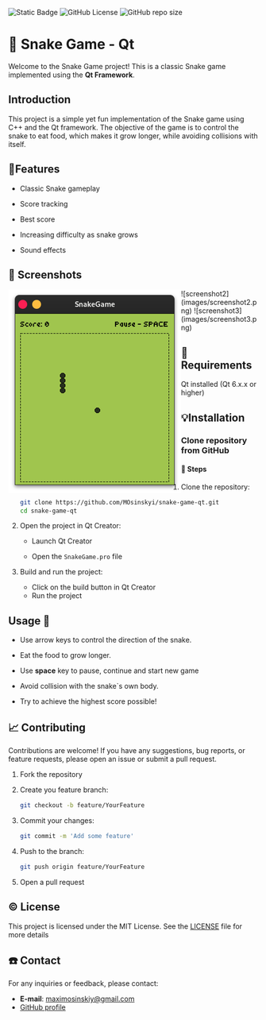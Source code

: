 ![Static Badge](https://img.shields.io/badge/Qt-6.7.2-brightgreen) ![GitHub License](https://img.shields.io/github/license/MOsinskyi/snake-game-qt) ![GitHub repo size](https://img.shields.io/github/repo-size/MOsinskyi/snake-game-qt) 

# :snake: Snake Game - Qt

Welcome to the Snake Game project! This is a classic Snake game implemented using the **Qt Framework**.

## Introduction

This project is a simple yet fun implementation of the Snake game using C++ and the Qt framework. The objective of the game is to control the snake to eat food, which makes it grow longer, while avoiding collisions with itself.

## :stars: ​Features 

* Classic Snake gameplay

* Score tracking

* Best score

* Increasing difficulty as snake grows

* Sound effects

## :deciduous_tree: ​Screenshots 

<img src="images/screenshot1.png" alt="screenshot1" align="left" />
![screenshot2](images/screenshot2.png)
![screenshot3](images/screenshot3.png)

## 🚧 Requirements 

Qt installed (Qt 6.x.x or higher)

## 💡Installation 

### Clone repository from GitHub

#### :footprints: Steps ​

1. Clone the repository:

   ```bash
   git clone https://github.com/MOsinskyi/snake-game-qt.git
   cd snake-game-qt
   ```

2. Open the project in Qt Creator:

   * Launch Qt Creator

   * Open the `SnakeGame.pro` file

3. Build and run the project:

   * Click on the build button in Qt Creator
   * Run the project

## Usage :hugs:

* Use arrow keys to control the direction of the snake.

* Eat the food to grow longer.

* Use **space** key to pause, continue and start new game

* Avoid collision with the snake`s own body.

* Try to achieve the highest score possible!

## :chart_with_upwards_trend: Contributing 

Contributions are welcome! If you have any suggestions, bug reports, or feature requests, please open an issue or submit a pull request.

1. Fork the repository

2. Create you feature branch:

   ```bash
   git checkout -b feature/YourFeature
   ```

3. Commit your changes:

   ```bash
   git commit -m 'Add some feature'
   ```

4. Push to the branch:

   ```bash
   git push origin feature/YourFeature
   ```

5. Open a pull request

## :copyright: License

This project is licensed under the MIT License. See the [LICENSE](LICENSE.txt) file for more details

## :phone: Contact

For any inquiries or feedback, please contact:

* **E-mail**: [maximosinskiy@gmail.com](mailto:maximosinskiy@gmail.com)
* [GitHub profile](https://github.com/MOsinskyi)
